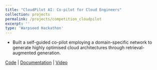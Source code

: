 ```yaml
---
title: "CloudPilot AI: Co-pilot for Cloud Engineers"
collection: projects
permalink: /projects/competition_cloudpilot
excerpt: ''
type: 'Warpseed Hackathon'
---
```


- Built a self-guided co-pilot employing a domain-specific network to generate highly optimised cloud architectures through retrieval-augmented generation.

[Code](https://github.com/jayanth151002/warpspeed) \| [Documentation](https://techsoc.notion.site/CloudPilot-The-Copilot-for-Cloud-Engineers-2e8e95d830d1486da278281580efb7bf?pvs=4) \| [Video](https://youtu.be/t319y8eePNE)